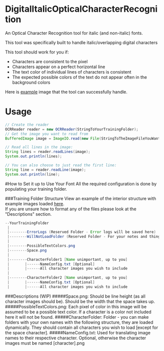 # DigitalItalicOpticalCharacterRecognition
An Optical Character Recognition tool for italic (and non-italic) fonts.

This tool was specifically built to handle italic/overlapping digital characters


This tool should work for you if:
- Characters are consistent to the pixel
- Characters appear on a perfect horizontal line
- The text color of individual lines of characters is consistent
- The expected possible colors of the text do not appear often in the background colors

Here is [example](https://github.com/Sel-en-ium/DigitalItalicOpticalCharacterRecognition/blob/master/ExampleImage.png) image that the tool can successfully handle. 


# Usage
```java
// Create the reader
OCRReader reader = new OCRReader(StringToYourTrainingFolder);
// Get the image you want to read from
BufferedImage image = ImageIO.read(new File(StringToTheImageFileYouWantToReadFrom));

// Read all lines in the image:
String lines = reader.readLines(image);
System.out.println(lines);

// You can also choose to just read the first line:
String line = reader.readLine(image);
System.out.println(line);
```

#How to Set it up to Use Your Font
All the required configuration is done by populating your training folder.

###Training Folder Structure
View an example of the interior structure with example images loaded  [here](https://github.com/Sel-en-ium/DigitalItalicOpticalCharacterRecognition/tree/master/OcrTraining).  
If you are unsure how to format any of the files please look at the "Descriptions" section.

```java
--YourTrainingFolder
 |
 |--------ErrorLogs (Reserved Folder - Error logs will be saved here)
 |--------WillNotLoadFolder (Reserved Folder - For your notes and things)
 |
 |--------PossibleTextColors.png
 |--------Space.png
 |
 |--------CharacterFolder1 [Name unimportant, up to you]
 |       |------NameConfig.txt [Optional]
 |       |------All character images you wish to include
 |
 |--------CharacterFolder2 [Name unimportant, up to you]
 |       |------NameConfig.txt [Optional]
 |       |------All character images you wish to include
```

###Descriptions (WIP)
#####Space.png:
Should be line height (as all character images should be).  Should be the width that the space takes up.
#####PossibleTextColors.png: 
Each pixel of color in this image will be assumed to be a possible text color.  If a character is a color not included here it will not be found.
#####CharacterFolder: 
Folder - you can make folders with your own names with the following structure, they are loaded dynamically.  They should contain all characters you wish to load [except for the space character].
#####NameConfig.txt: 
Used for translating image names to their respective character.  Optional, otherwise the character images must be named [character].png

